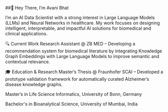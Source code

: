 ##👋 Hey There, I’m Avani Bhat

I’m an AI Data Scientist with a strong interest in Large Language Models (LLMs) and Neural Networks in healthcare.
My work focuses on designing intelligent, interpretable, and impactful AI solutions for biomedical and clinical applications.

🔍 Current Work
Research Assistant @ ZB MED – Developing a recommendation system for biomedical literature by integrating Knowledge Graph Embeddings with Large Language Models to improve semantic and contextual relevance.

🎓 Education & Research
Master’s Thesis @ Fraunhofer SCAI – Developed a prototype validation framework for automatically curated Alzheimer’s disease knowledge graphs.

Master’s in Life Science Informatics, University of Bonn, Germany

Bachelor's in Bioanalytical Science, University of Mumbai, India


<!--
**avanibhat/avanibhat** is a ✨ _special_ ✨ repository because its `README.md` (this file) appears on your GitHub profile.

Here are some ideas to get you started:

- 🔭 I’m currently working on ...
- 🌱 I’m currently learning ...
- 👯 I’m looking to collaborate on ...
- 🤔 I’m looking for help with ...
- 💬 Ask me about ...
- 📫 How to reach me: ...
- 😄 Pronouns: ...
- ⚡ Fun fact: ...
-->

